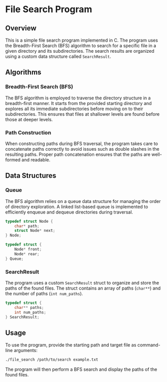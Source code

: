 # File Search Program

## Overview

This is a simple file search program implemented in C. The program uses the Breadth-First Search (BFS) algorithm to search for a specific file in a given directory and its subdirectories. The search results are organized using a custom data structure called `SearchResult`.

## Algorithms

### Breadth-First Search (BFS)

The BFS algorithm is employed to traverse the directory structure in a breadth-first manner. It starts from the provided starting directory and explores all its immediate subdirectories before moving on to their subdirectories. This ensures that files at shallower levels are found before those at deeper levels.

### Path Construction

When constructing paths during BFS traversal, the program takes care to concatenate paths correctly to avoid issues such as double slashes in the resulting paths. Proper path concatenation ensures that the paths are well-formed and readable.

## Data Structures

### Queue

The BFS algorithm relies on a queue data structure for managing the order of directory exploration. A linked list-based queue is implemented to efficiently enqueue and dequeue directories during traversal.

```c
typedef struct Node {
    char* path;
    struct Node* next;
} Node;

typedef struct {
    Node* front;
    Node* rear;
} Queue;
```

### SearchResult

The program uses a custom `SearchResult` struct to organize and store the paths of the found files. The struct contains an array of paths (`char**`) and the number of paths (`int num_paths`).

```c
typedef struct {
    char** paths;
    int num_paths;
} SearchResult;
```

## Usage

To use the program, provide the starting path and target file as command-line arguments:

```bash
./file_search /path/to/search example.txt
```

The program will then perform a BFS search and display the paths of the found files.

